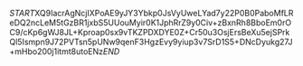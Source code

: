$START$XQ9IacrAgNcjIXPoAE9yJY3Ybkp0JsVyUweLYad7y22P0B0PaboMfLReDQ2ncLeM5tGzBR1jxbS5UUouMyir0K1JphRrZ9y0Civ+zBxnRh8BboEm0rOC9/cKp6gWJ8JL+Kproap0sx9vTKZPDXDYE0Z+Cr50u3OsjErsBeXu5ejSPrkQl5Ismpn9J72PVTsn5pUNw9qenF3HgzEvy9yiup3v7SrD1S5+DNcDyukg27J+mHbo200j1itmt8utoENz$END$